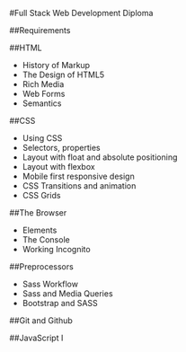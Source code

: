 #Full Stack Web Development Diploma

##Requirements


##HTML
- History of Markup
- The Design of HTML5
- Rich Media
- Web Forms
- Semantics

##CSS
- Using CSS
- Selectors, properties
- Layout with float and absolute positioning
- Layout with flexbox
- Mobile first responsive design
- CSS Transitions and animation
- CSS Grids

##The Browser
- Elements
- The Console
- Working Incognito

##Preprocessors
- Sass Workflow
- Sass and Media Queries
- Bootstrap and SASS

##Git and Github

##JavaScript I
